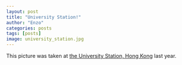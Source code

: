 ```yaml
---
layout: post
title: "University Station!"
author: "Enzo"
categories: posts
tags: [posts]
image: university_station.jpg
---
```


This picture was taken at [the University Station, Hong Kong](https://www.google.com/maps/@22.4151924,114.2109759,18z) last year.

